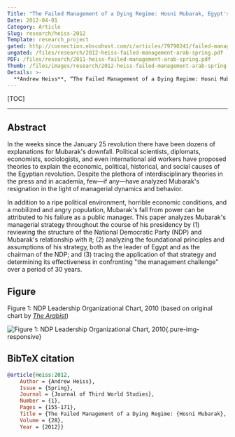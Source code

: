 ```yaml
---
Title: "The Failed Management of a Dying Regime: Hosni Mubarak, Egypt's National Democratic Party, and the January 25 Revolution"
Date: 2012-04-01
Category: Article
Slug: research/heiss-2012
Template: research_project
gated: http://connection.ebscohost.com/c/articles/79790241/failed-management-dying-regime-hosni-mubarak-egypts-national-democratic-party-january-25-revolution
ungated: /files/research/2012-heiss-failed-management-arab-spring.pdf
PDF: /files/research/2011-heiss-failed-management-arab-spring.pdf
Thumb: /files/images/research/2012-heiss-failed-management-arab-spring.png
Details: >-
  **Andrew Heiss**, “The Failed Management of a Dying Regime: Hosni Mubarak, Egypt’s National Democratic Party, and the January 25 Revolution,” *Journal of Third World Studies* 28, no. 1 (Spring 2012): 155–171, no doi.
---
```


[TOC]

---

## Abstract

In the weeks since the January 25 revolution there have been dozens of explanations for Mubarak's downfall. Political scientists, diplomats, economists, sociologists, and even international aid workers have proposed theories to explain the economic, political, historical, and social causes of the Egyptian revolution. Despite the plethora of interdisciplinary theories in the press and in academia, few—if any—have analyzed Mubarak's resignation in the light of managerial dynamics and behavior.

In addition to a ripe political environment, horrible economic conditions, and a mobilized and angry population, Mubarak's fall from power can be attributed to his failure as a public manager. This paper analyzes Mubarak's managerial strategy throughout the course of his presidency by (1) reviewing the structure of the National Democratic Party (NDP) and Mubarak's relationship with it; (2) analyzing the foundational principles and assumptions of his strategy‚ both as the leader of Egypt and as the chairman of the NDP; and (3) tracing the application of that strategy and determining its effectiveness in confronting "the management challenge" over a period of 30 years.


## Figure

Figure 1: NDP Leadership Organizational Chart, 2010 (based on original chart by [*The Arabist*](https://arabist.net/blog/2011/1/31/the-whos-who-of-the-has-beens.html))

![Figure 1: NDP Leadership Organizational Chart, 2010](/files/images/research/jtws-12_fig1.png){.pure-img-responsive}


## BibTeX citation

```bibtex
@article{Heiss:2012,
    Author = {Andrew Heiss},
    Issue = {Spring},
    Journal = {Journal of Third World Studies},
    Number = {1},
    Pages = {155-171},
    Title = {The Failed Management of a Dying Regime: {Hosni Mubarak}, {Egypt's National Democratic Party}, and the {January} 25 Revolution},
    Volume = {28},
    Year = {2012}}
```
